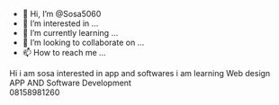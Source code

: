 - 👋 Hi, I’m @Sosa5060
- 👀 I’m interested in ...
- 🌱 I’m currently learning ...
- 💞️ I’m looking to collaborate on ...
- 📫 How to reach me ...

<!---
Sosa5060/Sosa5060 is a ✨ special ✨ repository because its `README.md` (this file) appears on your GitHub profile.
You can click the Preview link to take a look at your changes.
--->
Hi i am sosa 
interested in app and softwares 
i am learning Web design  
 APP AND Software Development     
 08158981260
